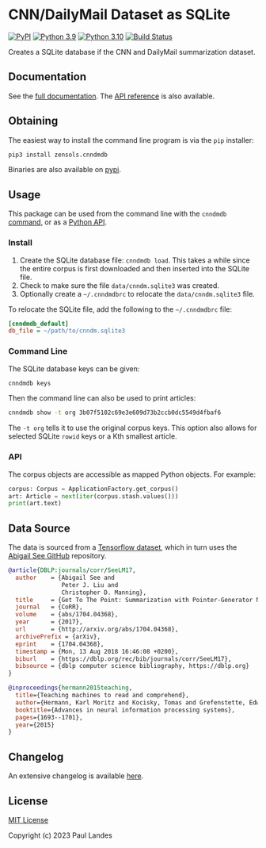 # CNN/DailyMail Dataset as SQLite

[![PyPI][pypi-badge]][pypi-link]
[![Python 3.9][python39-badge]][python39-link]
[![Python 3.10][python310-badge]][python310-link]
[![Build Status][build-badge]][build-link]

Creates a SQLite database if the CNN and DailyMail summarization dataset.


## Documentation

See the [full documentation](https://plandes.github.io/cnndmdb/index.html).
The [API reference](https://plandes.github.io/cnndmdb/api.html) is also
available.


## Obtaining

The easiest way to install the command line program is via the `pip` installer:
```bash
pip3 install zensols.cnndmdb
```

Binaries are also available on [pypi].


## Usage

This package can be used from the command line with the `cnndmdb`
[command](#command-line), or as a [Python API](#api).


### Install

1. Create the SQLite database file: `cnndmdb load`.  This takes a while since
   the entire corpus is first downloaded and then inserted into the SQLite
   file.
1. Check to make sure the file `data/cnndm.sqlite3` was created.
1. Optionally create a `~/.cnndmdbrc` to relocate the `data/cnndm.sqlite3`
   file.

To relocate the SQLite file, add the following to the `~/.cnndmdbrc` file:
```ini
[cnndmdb_default]
db_file = ~/path/to/cnndm.sqlite3
```


### Command Line

The SQLite database keys can be given:
```bash
cnndmdb keys
```

Then the command line can also be used to print articles:
```bash
cnndmdb show -t org 3b07f5102c69e3e609d73b2ccb0dc5549d4fbaf6
```
The `-t org` tells it to use the original corpus keys.  This option also allows
for selected SQLite `rowid` keys or a Kth smallest article.


### API

The corpus objects are accessible as mapped Python objects.  For example:

```python
corpus: Corpus = ApplicationFactory.get_corpus()
art: Article = next(iter(corpus.stash.values()))
print(art.text)
```


## Data Source

The data is sourced from a [Tensorflow dataset], which in turn uses the
[Abigail See GitHub] repository.

```bibtex
@article{DBLP:journals/corr/SeeLM17,
  author    = {Abigail See and
               Peter J. Liu and
               Christopher D. Manning},
  title     = {Get To The Point: Summarization with Pointer-Generator Networks},
  journal   = {CoRR},
  volume    = {abs/1704.04368},
  year      = {2017},
  url       = {http://arxiv.org/abs/1704.04368},
  archivePrefix = {arXiv},
  eprint    = {1704.04368},
  timestamp = {Mon, 13 Aug 2018 16:46:08 +0200},
  biburl    = {https://dblp.org/rec/bib/journals/corr/SeeLM17},
  bibsource = {dblp computer science bibliography, https://dblp.org}
}
```

```bibtex
@inproceedings{hermann2015teaching,
  title={Teaching machines to read and comprehend},
  author={Hermann, Karl Moritz and Kocisky, Tomas and Grefenstette, Edward and Espeholt, Lasse and Kay, Will and Suleyman, Mustafa and Blunsom, Phil},
  booktitle={Advances in neural information processing systems},
  pages={1693--1701},
  year={2015}
}
```


## Changelog

An extensive changelog is available [here](CHANGELOG.md).


## License

[MIT License](LICENSE.md)

Copyright (c) 2023 Paul Landes


<!-- links -->
[pypi]: https://pypi.org/project/zensols.cnndmdb/
[pypi-link]: https://pypi.python.org/pypi/zensols.cnndmdb
[pypi-badge]: https://img.shields.io/pypi/v/zensols.cnndmdb.svg
[python39-badge]: https://img.shields.io/badge/python-3.9-blue.svg
[python39-link]: https://www.python.org/downloads/release/python-390
[python310-badge]: https://img.shields.io/badge/python-3.10-blue.svg
[python310-link]: https://www.python.org/downloads/release/python-310
[build-badge]: https://github.com/plandes/cnndmdb/workflows/CI/badge.svg
[build-link]: https://github.com/plandes/cnndmdb/actions

[Tensorflow dataset]: https://www.tensorflow.org/datasets/catalog/cnn_dailymail
[Abigail See GitHub]: https://github.com/abisee/cnn-dailymail
